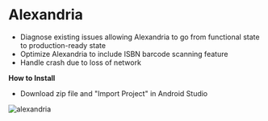 # Alexandria
* Diagnose existing issues allowing Alexandria to go from functional state to production-ready state
* Optimize Alexandria to include ISBN barcode scanning feature
* Handle crash due to loss of network

**How to Install**
* Download zip file and "Import Project" in Android Studio

![alexandria](https://cloud.githubusercontent.com/assets/12095070/12877940/74431ab2-cdd0-11e5-883c-84d00b1f3783.JPG)
